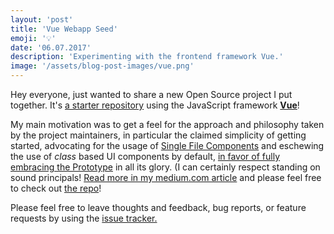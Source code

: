 ```yaml
---
layout: 'post'
title: 'Vue Webapp Seed'
emoji: '💡'
date: '06.07.2017'
description: 'Experimenting with the frontend framework Vue.'
image: '/assets/blog-post-images/vue.png'
---
```


Hey everyone, just wanted to share a new Open Source project I put together. It&apos;s <a href="https://github.com/thegreenhouseio/vue-webapp-seed" target="_blank" rel="noopener" onclick="getOutboundLink('https://github.com/thegreenhouseio/vue-webapp-seed');">a starter repository</a> using the JavaScript framework <a href="https://vuejs.org/" target="_blank" rel="noopener">**Vue**</a>!

My main motivation was to get a feel for the approach and philosophy taken by the project maintainers, in particular the claimed simplicity of getting started, advocating for the usage of <a href="https://vuejs.org/v2/guide/single-file-components.html" target="_blank" rel="noopener" onclick="getOutboundLink('https://vuejs.org/v2/guide/single-file-components.html);">Single File Components</a> and eschewing the use of _class_ based UI components by default, <a href="https://github.com/vuejs/vue/issues/2371" target="_blank" rel="noopener" onclick="getOutboundLink('https://github.com/vuejs/vue/issues/2371');">in favor of fully embracing the Prototype</a> in all its glory.   (I can certainly respect standing on sound principals! <a href="https://medium.com/@thegreenhouseio/eyes-on-vue-7ee4fe808364" target="_blank" rel="noopener" onclick="getOutboundLink('https://medium.com/@thegreenhouseio/eyes-on-vue-7ee4fe808364');">Read more in my medium.com article</a> and please feel free to check out <a href="https://github.com/thegreenhouseio/vue-webapp-seed" target="_blank" rel="noopener" onclick="getOutboundLink('https://github.com/thegreenhouseio/vue-webapp-seed');">the repo</a>!

Please feel free to leave thoughts and feedback, bug reports, or feature requests by using the <a href="https://github.com/thegreenhouseio/vue-webapp-seed/issues" target="_blank" rel="noopener" onclick="getOutboundLink('https://github.com/thegreenhouseio/vue-webapp-seed/issues');">issue tracker.</a>
